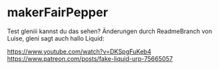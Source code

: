 # makerFairPepper
Test gleniii kannst du das sehen?
Änderungen durch ReadmeBranch von Luise, gleni sagt auch hallo
Liquid: 

https://www.youtube.com/watch?v=DKSpgFuKeb4
https://www.patreon.com/posts/fake-liquid-urp-75665057
